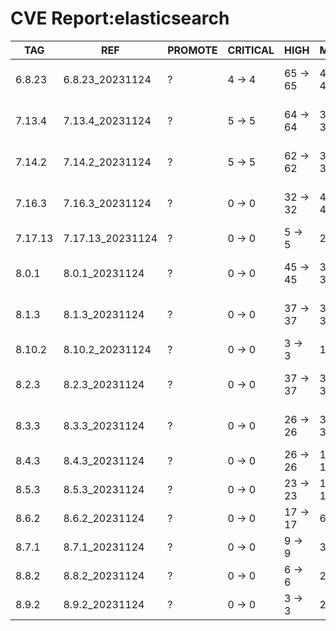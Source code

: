 # CVE Report:elasticsearch
|   TAG   |       REF        | PROMOTE | CRITICAL |   HIGH   |   MEDIUM   |    LOW     | UNKNOWN |
|---------|------------------|---------|----------|----------|------------|------------|---------|
| 6.8.23  | 6.8.23_20231124  | ?       | 4 -> 4   | 65 -> 65 | 495 -> 495 | 555 -> 555 | 0 -> 0  |
| 7.13.4  | 7.13.4_20231124  | ?       | 5 -> 5   | 64 -> 64 | 378 -> 378 | 264 -> 264 | 0 -> 0  |
| 7.14.2  | 7.14.2_20231124  | ?       | 5 -> 5   | 62 -> 62 | 381 -> 381 | 264 -> 264 | 0 -> 0  |
| 7.16.3  | 7.16.3_20231124  | ?       | 0 -> 0   | 32 -> 32 | 426 -> 426 | 211 -> 211 | 0 -> 0  |
| 7.17.13 | 7.17.13_20231124 | ?       | 0 -> 0   | 5 -> 5   | 25 -> 25   | 27 -> 27   | 0 -> 0  |
| 8.0.1   | 8.0.1_20231124   | ?       | 0 -> 0   | 45 -> 45 | 397 -> 397 | 206 -> 206 | 0 -> 0  |
| 8.1.3   | 8.1.3_20231124   | ?       | 0 -> 0   | 37 -> 37 | 389 -> 389 | 185 -> 185 | 0 -> 0  |
| 8.10.2  | 8.10.2_20231124  | ?       | 0 -> 0   | 3 -> 3   | 16 -> 16   | 26 -> 26   | 0 -> 0  |
| 8.2.3   | 8.2.3_20231124   | ?       | 0 -> 0   | 37 -> 37 | 377 -> 377 | 171 -> 171 | 0 -> 0  |
| 8.3.3   | 8.3.3_20231124   | ?       | 0 -> 0   | 26 -> 26 | 364 -> 364 | 171 -> 171 | 0 -> 0  |
| 8.4.3   | 8.4.3_20231124   | ?       | 0 -> 0   | 26 -> 26 | 146 -> 146 | 73 -> 73   | 0 -> 0  |
| 8.5.3   | 8.5.3_20231124   | ?       | 0 -> 0   | 23 -> 23 | 125 -> 125 | 62 -> 62   | 0 -> 0  |
| 8.6.2   | 8.6.2_20231124   | ?       | 0 -> 0   | 17 -> 17 | 60 -> 60   | 58 -> 58   | 0 -> 0  |
| 8.7.1   | 8.7.1_20231124   | ?       | 0 -> 0   | 9 -> 9   | 38 -> 38   | 44 -> 44   | 0 -> 0  |
| 8.8.2   | 8.8.2_20231124   | ?       | 0 -> 0   | 6 -> 6   | 27 -> 27   | 34 -> 34   | 0 -> 0  |
| 8.9.2   | 8.9.2_20231124   | ?       | 0 -> 0   | 3 -> 3   | 20 -> 20   | 29 -> 29   | 0 -> 0  |

